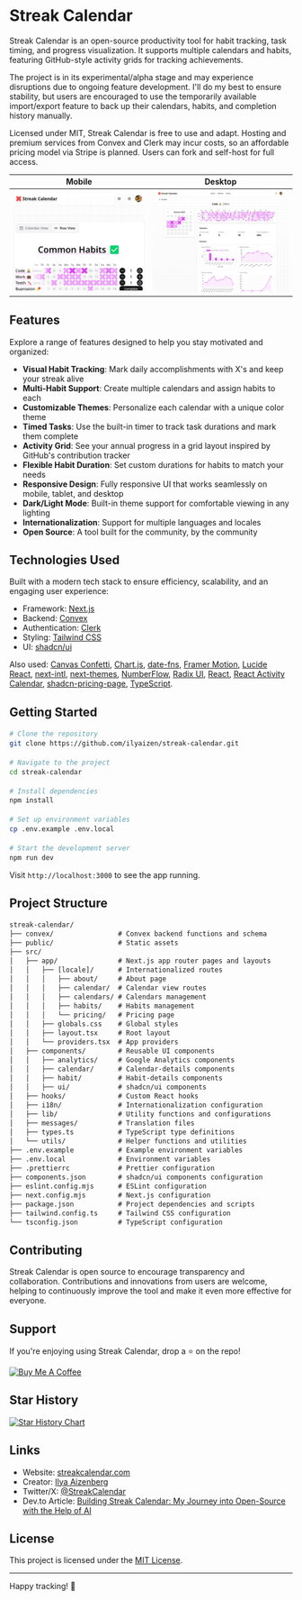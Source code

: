 # Streak Calendar

Streak Calendar is an open-source productivity tool for habit tracking, task timing, and progress visualization. It supports multiple calendars and habits, featuring GitHub-style activity grids for tracking achievements.

The project is in its experimental/alpha stage and may experience disruptions due to ongoing feature development. I'll do my best to ensure stability, but users are encouraged to use the temporarily available import/export feature to back up their calendars, habits, and completion history manually.

Licensed under MIT, Streak Calendar is free to use and adapt. Hosting and premium services from Convex and Clerk may incur costs, so an affordable pricing model via Stripe is planned. Users can fork and self-host for full access.

|                          Mobile                           |                         Desktop                          |
| :-------------------------------------------------------: | :------------------------------------------------------: |
| ![Mobile Calendar Row View](public/new-screen-mobile.png) | ![Destktop Habit Details](public/new-screen-details.png) |

## Features

Explore a range of features designed to help you stay motivated and organized:

- **Visual Habit Tracking**: Mark daily accomplishments with X's and keep your streak alive
- **Multi-Habit Support**: Create multiple calendars and assign habits to each
- **Customizable Themes**: Personalize each calendar with a unique color theme
- **Timed Tasks**: Use the built-in timer to track task durations and mark them complete
- **Activity Grid**: See your annual progress in a grid layout inspired by GitHub's contribution tracker
- **Flexible Habit Duration**: Set custom durations for habits to match your needs
- **Responsive Design**: Fully responsive UI that works seamlessly on mobile, tablet, and desktop
- **Dark/Light Mode**: Built-in theme support for comfortable viewing in any lighting
- **Internationalization**: Support for multiple languages and locales
- **Open Source**: A tool built for the community, by the community

## Technologies Used

Built with a modern tech stack to ensure efficiency, scalability, and an engaging user experience:

- Framework: [Next.js](https://nextjs.org/)
- Backend: [Convex](https://www.convex.dev/)
- Authentication: [Clerk](https://clerk.com/)
- Styling: [Tailwind CSS](https://tailwindcss.com/)
- UI: [shadcn/ui](https://ui.shadcn.com/)

Also used: [Canvas Confetti](https://www.kirilv.com/canvas-confetti/), [Chart.js](https://www.chartjs.org/), [date-fns](https://date-fns.org/), [Framer Motion](https://www.framer.com/motion/), [Lucide React](https://lucide.dev/), [next-intl](https://next-intl-docs.vercel.app/), [next-themes](https://www.npmjs.com/package/next-themes), [NumberFlow](https://number-flow.barvian.me/), [Radix UI](https://www.radix-ui.com/), [React](https://react.dev/), [React Activity Calendar](https://grubersjoe.github.io/react-activity-calendar/), [shadcn-pricing-page](https://github.com/aymanch-03/shadcn-pricing-page), [TypeScript](https://www.typescriptlang.org/).

## Getting Started

```bash
# Clone the repository
git clone https://github.com/ilyaizen/streak-calendar.git

# Navigate to the project
cd streak-calendar

# Install dependencies
npm install

# Set up environment variables
cp .env.example .env.local

# Start the development server
npm run dev
```

Visit `http://localhost:3000` to see the app running.

## Project Structure

```
streak-calendar/
├── convex/                # Convex backend functions and schema
├── public/                # Static assets
├── src/
│   ├── app/               # Next.js app router pages and layouts
│   │   ├── [locale]/      # Internationalized routes
│   │   │   ├── about/     # About page
│   │   │   ├── calendar/  # Calendar view routes
│   │   │   ├── calendars/ # Calendars management
│   │   │   ├── habits/    # Habits management
│   │   │   └── pricing/   # Pricing page
│   │   ├── globals.css    # Global styles
│   │   ├── layout.tsx     # Root layout
│   │   └── providers.tsx  # App providers
│   ├── components/        # Reusable UI components
│   │   ├── analytics/     # Google Analytics components
│   │   ├── calendar/      # Calendar-details components
│   │   ├── habit/         # Habit-details components
│   │   ├── ui/            # shadcn/ui components
│   ├── hooks/             # Custom React hooks
│   ├── i18n/              # Internationalization configuration
│   ├── lib/               # Utility functions and configurations
│   ├── messages/          # Translation files
│   ├── types.ts           # TypeScript type definitions
│   └── utils/             # Helper functions and utilities
├── .env.example           # Example environment variables
├── .env.local             # Environment variables
├── .prettierrc            # Prettier configuration
├── components.json        # shadcn/ui components configuration
├── eslint.config.mjs      # ESLint configuration
├── next.config.mjs        # Next.js configuration
├── package.json           # Project dependencies and scripts
├── tailwind.config.ts     # Tailwind CSS configuration
└── tsconfig.json          # TypeScript configuration
```

## Contributing

Streak Calendar is open source to encourage transparency and collaboration. Contributions and innovations from users are welcome, helping to continuously improve the tool and make it even more effective for everyone.


## Support

If you're enjoying using Streak Calendar, drop a ⭐️ on the repo!

<a href="https://buymeacoffee.com/ilyaizen" target="_blank"><img src="https://cdn.buymeacoffee.com/buttons/v2/default-yellow.png" alt="Buy Me A Coffee" style="height: 60px !important;width: 217px !important;" ></a>

## Star History

[![Star History Chart](https://api.star-history.com/svg?repos=ilyaizen/streak-calendar&type=Date)](https://star-history.com/#ilyaizen/streak-calendar&Date)

## Links

- Website: [streakcalendar.com](https://streakcalendar.com)
- Creator: [Ilya Aizenberg](https://github.com/ilyaizen)
- Twitter/X: [@StreakCalendar](https://x.com/StreakCalendar)
- Dev.to Article: [Building Streak Calendar: My Journey into Open-Source with the Help of AI](https://dev.to/ilyaizen/building-streak-calendar-my-journey-into-open-source-with-the-help-of-ai-1hbl)

## License

This project is licensed under the [MIT License](LICENSE).

---

Happy tracking! 🎯
